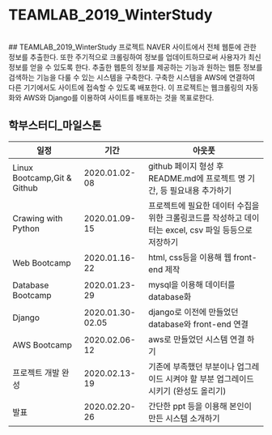 # TEAMLAB_2019_WinterStudy

<br>
## TEAMLAB_2019_WinterStudy 프로젝트
NAVER 사이트에서 전체 웹툰에 관한 정보를 추출한다. 또한 주기적으로 크롤링하여 정보를 업데이트하므로써 사용자가 최신 정보를 얻을 수 있도록 한다.
추출한 웹툰의 정보를 제공하는 기능과 원하는 웹툰 정보를 검색하는 기능을 다룰 수 있는 시스템을 구축한다. 
구축한 시스템을 AWS에 연결하여 다른 기기에서도 사이트에 접속할 수 있도록 배포한다.
이 프로젝트는 웹크롤링의 자동화와 AWS와 Django를 이용하여 사이트를 배포하는 것을 목표로한다.

## 학부스터디_마일스톤
|일정|기간|아웃풋|
|---|---|---|
|Linux Bootcamp,Git & Github|2020.01.02-08|github 페이지 형성 후 README.md에 프로젝트 명 기간, 등 필요내용 추가하기|
|Crawing with Python|2020.01.09-15|프로젝트에 필요한 데이터 수집을 위한 크롤링코드를 작성하고 데이터는 excel, csv 파일 등등으로 저장하기|
|Web Bootcamp|2020.01.16-22|html, css등을 이용해 웹 front-end 제작|
|Database Bootcamp|2020.01.23-29|mysql을 이용해 데이터를 database화|
|Django|2020.01.30-02.05|django로 이전에 만들었던 database와 front-end 연결|
|AWS Bootcamp|2020.02.06-12|aws로 만들었던 시스템 연결 하기|
|프로젝트 개발 완성|2020.02.13-19|기존에 부족했던 부분이나 업그레이드 시켜야 할 부분 업그레이드 시키기 (완성도 올리기)|
|발표|2020.02.20-26|간단한 ppt 등을 이용해 본인이 만든 시스템 소개하기|
